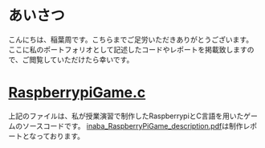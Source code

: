 # あいさつ
こんにちは、稲葉周です。こちらまでご足労いただきありがとうございます。
ここに私のポートフォリオとして記述したコードやレポートを掲載致しますので、ご閲覧していただけたら幸いです。
# [RaspberrypiGame.c](https://github.com/inaba-elmo/portfolio/blob/main/RaspberrypiGame.c)
上記のファイルは、私が授業演習で制作したRaspberrypiとC言語を用いたゲームのソースコードです。
[inaba_RaspberryPiGame_description.pdf](https://github.com/inaba-elmo/portfolio/blob/main/inaba_RaspberryPiGame_description.pdf)は制作レポートとなっております。

# 
